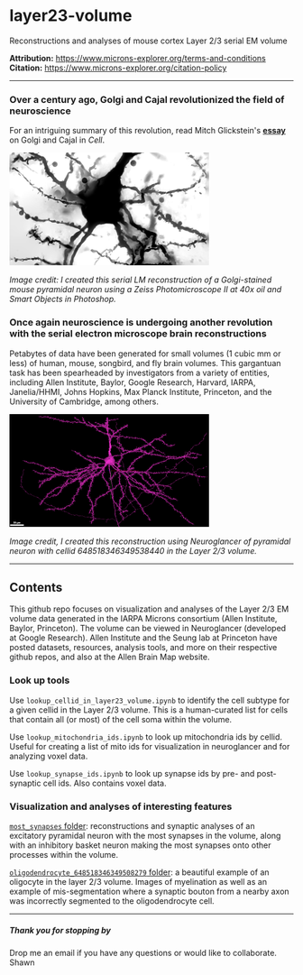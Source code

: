 # layer23-volume
Reconstructions and analyses of mouse cortex Layer 2/3 serial EM volume

**Attribution:** https://www.microns-explorer.org/terms-and-conditions<br>
**Citation:** https://www.microns-explorer.org/citation-policy<br>

***

### Over a century ago, Golgi and Cajal revolutionized the field of neuroscience

For an intriguing summary of this revolution, read Mitch Glickstein's [**essay**](https://www.cell.com/current-biology/pdf/S0960-9822(06)01203-6.pdf) on Golgi and Cajal in <em>Cell</em>.

![Pyramidal neuron of the mouse cortex stained using the Golgi method](img/golgistain.png "Serial LM reconstruction of Golgi stained neuron")


<em>Image credit: I created this serial LM reconstruction of a Golgi-stained mouse pyramidal neuron using a Zeiss Photomicroscope II at 40x oil and Smart Objects in Photoshop.</em>

### Once again neuroscience is undergoing another revolution with the serial electron microscope brain reconstructions

Petabytes of data have been generated for small volumes (1 cubic mm or less) of human, mouse, songbird, and fly brain volumes. This gargantuan task has been spearheaded by investigators from a variety of entities, including Allen Institute, Baylor, Google Research, Harvard, IARPA, Janelia/HHMI, Johns Hopkins, Max Planck Institute, Princeton, and the University of Cambridge, among others.  

![Pyramdial neuron from the Layer 2/3 serial EM volume](img/layer23pyr.png "Serial EM reconstruction using Neuroglancer")


<em>Image credit, I created this reconstruction using Neuroglancer of pyramidal neuron with cellid 648518346349538440 in the Layer 2/3 volume.</em>  

***

## Contents
This github repo focuses on visualization and analyses of the Layer 2/3 EM volume data generated in the IARPA Microns consortium (Allen Institute, Baylor, Princeton). The volume can be viewed in Neuroglancer (developed at Google Research). Allen Institute and the Seung lab at Princeton have posted datasets, resources, analysis tools, and more on their respective github repos, and also at the Allen Brain Map website. 

### Look up tools

Use `lookup_cellid_in_layer23_volume.ipynb` to identify the cell subtype for a given cellid in the Layer 2/3 volume. This is a human-curated list for cells that contain all (or most) of the cell soma within the volume.

Use `lookup_mitochondria_ids.ipynb` to look up mitochondria ids by cellid. Useful for creating a list of mito ids for visualization in neuroglancer and for analyzing voxel data.

Use `lookup_synapse_ids.ipynb` to look up synapse ids by pre- and post-synaptic cell ids. Also contains voxel data.

### Visualization and analyses of interesting features

[`most_synapses` folder](https://github.com/shandran/layer23-volume/tree/main/most_synapses): reconstructions and synaptic analyses of an excitatory pyramidal neuron with the most synapses in the volume, along with an inhibitory basket neuron making the most synapses onto other processes within the volume. 

[`oligodendrocyte_648518346349508279` folder](https://github.com/shandran/layer23-volume/tree/main/oligodendrocyte_648518346349508279): a beautiful example of an oligocyte in the layer 2/3 volume. Images of myelination as well as an example of mis-segmentation where a synaptic bouton from a nearby axon was incorrectly segmented to the oligodendrocyte cell.

***

##### Thank you for stopping by

Drop me an email if you have any questions or would like to collaborate.
Shawn

